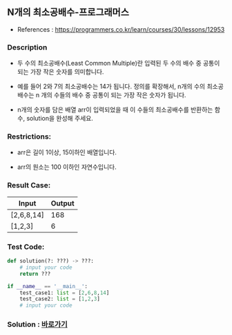 ## N개의 최소공배수-프로그래머스

* References : https://programmers.co.kr/learn/courses/30/lessons/12953

### Description

* 두 수의 최소공배수(Least Common Multiple)란 입력된 두 수의 배수 중 공통이 되는 가장 작은 숫자를 의미합니다. 

* 예를 들어 2와 7의 최소공배수는 14가 됩니다. 정의를 확장해서, n개의 수의 최소공배수는 n 개의 수들의 배수 중 공통이 되는 가장 작은 숫자가 됩니다. 

* n개의 숫자를 담은 배열 arr이 입력되었을 때 이 수들의 최소공배수를 반환하는 함수, solution을 완성해 주세요.


### Restrictions:

* arr은 길이 1이상, 15이하인 배열입니다.

* arr의 원소는 100 이하인 자연수입니다.


### Result Case:
| Input | Output |
|---|---|
| [2,6,8,14] | 	168 |
| [1,2,3] | 6 |


### Test Code:
```python
def solution(?: ???) -> ???:
    # input your code
    return ???

if __name__ == '__main__':
    test_case1: list = [2,6,8,14]
    test_case2: list = [1,2,3]
    # input your code
```

### Solution : [바로가기](https://github.com/takhyun12/Algorithm-Essential-Training/blob/main/Solutions/largest_number.py)

